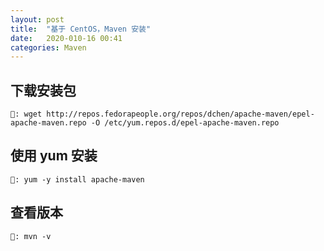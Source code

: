 ```yaml
---
layout: post
title:  "基于 CentOS，Maven 安装"
date:   2020-010-16 00:41
categories: Maven
---
```


## 下载安装包
```
🙈: wget http://repos.fedorapeople.org/repos/dchen/apache-maven/epel-apache-maven.repo -O /etc/yum.repos.d/epel-apache-maven.repo
```

## 使用 yum 安装
```
🙈: yum -y install apache-maven
```
## 查看版本
```
🙈: mvn -v
```
